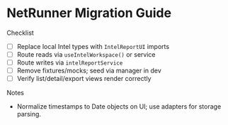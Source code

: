 # NetRunner Migration Guide

Checklist
- [ ] Replace local Intel types with `IntelReportUI` imports
- [ ] Route reads via `useIntelWorkspace()` or service
- [ ] Route writes via `intelReportService`
- [ ] Remove fixtures/mocks; seed via manager in dev
- [ ] Verify list/detail/export views render correctly

Notes
- Normalize timestamps to Date objects on UI; use adapters for storage parsing.
